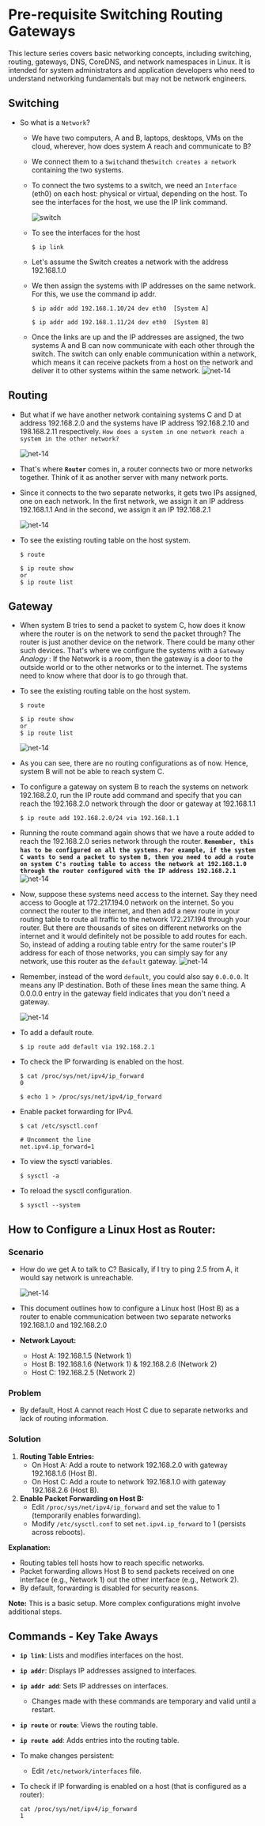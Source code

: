 # Pre-requisite Switching Routing Gateways

This lecture series covers basic networking concepts, including switching, routing, gateways, DNS, CoreDNS, and network namespaces in Linux. It is intended for system administrators and application developers who need to understand networking fundamentals but may not be network engineers.

## Switching

* So what is a `Network`?
  
  - We have two computers, A and B, laptops, desktops, VMs on the cloud, wherever, how does system A reach and communicate to B?
  - We connect them to a `Switch`and the`Switch creates a network` containing the two systems.
  - To connect the two systems to a switch, we need an `Interface` (eth0) on each host: physical or virtual, depending on the host. To see the interfaces for the host, we use the IP link command.
    
    ![switch](../../images/switch.png)
  - To see the interfaces for the host
    
    ```
    $ ip link
    ```
  - Let's assume the Switch creates a network with the address 192.168.1.0
  - We then assign the systems with IP addresses on the same network. For this, we use the command ip addr.
    
    ```
    $ ip addr add 192.168.1.10/24 dev eth0  [System A]
    ```
    
    ```
    $ ip addr add 192.168.1.11/24 dev eth0  [System B]
    ```
  - Once the links are up and the IP addresses are assigned, the two systems A and B can now communicate with each other through the switch. The switch can only enable communication within a network, which means it can receive packets from a host on the network and deliver it to other systems within the same network.
    ![net-14](../../images/net14.PNG)

## Routing

- But what if we have another network containing systems C and D at address 192.168.2.0 and the systems have IP address 192.168.2.10 and 198.168.2.11 respectively. `How does a system in one network reach a system in the other network?`
  
  ![net-14](../../images/switch2.png)

* That's where **`Router`** comes in, a router connects two or more networks together. Think of it as another server with many network ports.
* Since it connects to the two separate networks, it gets two IPs assigned, one on each network. In the first network, we assign it an IP address 192.168.1.1 And in the second, we assign it an IP 192.168.2.1
  
  ![net-14](../../images/switch3.png)

- To see the existing routing table on the host system.
  
  ```
  $ route
  ```
  
  ```
  $ ip route show
  or
  $ ip route list
  ```

## Gateway

- When system B tries to send a packet to system C, how does it know where the router is on the network to send the packet through? The router is just another device on the network. There could be many other such devices. That's where we configure the systems with a `Gateway`
  *Analogy* : If the Network is a room, then the gateway is a door to the outside world or to the other networks or to the internet. The systems need to know where that door is to go through that.
- To see the existing routing table on the host system.
  
  ```
  $ route
  ```
  
  ```
  $ ip route show
  or
  $ ip route list
  ```
  
  ![net-14](../../images/gw.png)
- As you can see, there are no routing configurations as of now. Hence, system B will not be able to reach system C.
- To configure a gateway on system B to reach the systems on network 192.168.2.0, run the IP route add command and specify that you can reach the 192.168.2.0 network through the door or gateway at 192.168.1.1
  
  ```
  $ ip route add 192.168.2.0/24 via 192.168.1.1
  ```
- Running the route command again shows that we have a route added to reach the 192.168.2.0 series network through the router.
  **`Remember, this has to be configured on all the systems.`**
  **`For example, if the system C wants to send a packet to system B, then you need to add a route on system C's routing table to access the network at 192.168.1.0 through the router configured with the IP address 192.168.2.1`**
  ![net-14](../../images/gw1.png)
- Now, suppose these systems need access to the internet. Say they need access to Google at 172.217.194.0 network on the internet. So you connect the router to the internet, and then add a new route in your routing table to route all traffic to the network 172.217.194 through your router. But there are thousands of sites on different networks on the internet and it would definitely not be possible to add routes for each. So, instead of adding a routing table entry for the same router's IP address for each of those networks, you can simply say for any network, use this router as the `default` gateway.
  ![net-14](../../images/dgw.png)
- Remember, instead of the word `default`, you could also say `0.0.0.0`. It means any IP destination. Both of these lines mean the same thing. A 0.0.0.0 entry in the gateway field indicates that you don't need a gateway.
  
  ![net-14](../../images/dgw1.png)
- To add a default route.
  
  ```
  $ ip route add default via 192.168.2.1
  ```
- To check the IP forwarding is enabled on the host.
  
  ```
  $ cat /proc/sys/net/ipv4/ip_forward
  0
  
  $ echo 1 > /proc/sys/net/ipv4/ip_forward
  ```
- Enable packet forwarding for IPv4.
  
  ```
  $ cat /etc/sysctl.conf
  
  # Uncomment the line
  net.ipv4.ip_forward=1
  ```
- To view the sysctl variables.
  
  ```
  $ sysctl -a
  ```
- To reload the sysctl configuration.
  
  ```
  $ sysctl --system
  ```

## How to Configure a Linux Host as Router:

### Scenario

- How do we get A to talk to C? Basically, if I try to ping 2.5 from A, it would say network is unreachable.
  
  ![net-14](../../images/linuxhostasrouter.png)
- This document outlines how to configure a Linux host (Host B) as a router to enable communication between two separate networks 192.168.1.0 and 192.168.2.0
- **Network Layout:**
  
  * Host A: 192.168.1.5 (Network 1)
  * Host B: 192.168.1.6 (Network 1) & 192.168.2.6 (Network 2)
  * Host C: 192.168.2.5 (Network 2)

### Problem

- By default, Host A cannot reach Host C due to separate networks and lack of routing information.

### Solution

1. **Routing Table Entries:**
   * On Host A: Add a route to network 192.168.2.0 with gateway 192.168.1.6 (Host B).
   * On Host C: Add a route to network 192.168.1.0 with gateway 192.168.2.6 (Host B).
2. **Enable Packet Forwarding on Host B:**
   * Edit `/proc/sys/net/ipv4/ip_forward` and set the value to 1 (temporarily enables forwarding).
   * Modify `/etc/sysctl.conf` to set `net.ipv4.ip_forward` to 1 (persists across reboots).

**Explanation:**

* Routing tables tell hosts how to reach specific networks.
* Packet forwarding allows Host B to send packets received on one interface (e.g., Network 1) out the other interface (e.g., Network 2).
* By default, forwarding is disabled for security reasons.

**Note:** This is a basic setup. More complex configurations might involve additional steps.

## Commands - Key Take Aways

- **`ip link`**: Lists and modifies interfaces on the host.
- **`ip addr`**: Displays IP addresses assigned to interfaces.
- **`ip addr add`**: Sets IP addresses on interfaces.
  
  - Changes made with these commands are temporary and valid until a restart.
- **`ip route`** or **`route`**: Views the routing table.
- **`ip route add`**: Adds entries into the routing table.
- To make changes persistent:
  
  - Edit `/etc/network/interfaces` file.
- To check if IP forwarding is enabled on a host (that is configured as a router):
  
  ```
  cat /proc/sys/net/ipv4/ip_forward
  1
  ```

